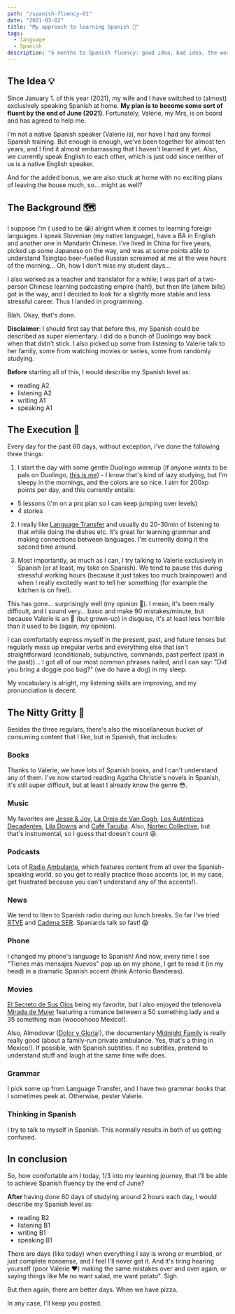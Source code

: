```yaml
---
path: "/spanish-fluency-01"
date: "2021-03-02"
title: "My approach to learning Spanish 🤔"
tags:
  - language
  - Spanish
description: "6 months to Spanish fluency: good idea, bad idea, the worst? 🤷‍♀️"
---
```

## The Idea 💡

Since January 1. of this year (2021), my wife and I have switched to (almost) exclusively speaking Spanish at home. **My plan is to become some sort of fluent by the end of June (2021)**. Fortunately, Valerie, my Mrs, is on board and has agreed to help me.

I'm not a native Spanish speaker (Valerie is), nor have I had any formal Spanish training. But enough is enough, we've been together for almost ten years, and I find it almost embarrassing that I haven't learned it yet. Also, we currently speak English to each other, which is just odd since neither of us is a native English speaker.

And for the added bonus, we are also stuck at home with no exciting plans of leaving the house much, so... might as well?

## The Background 🗺️

I suppose I'm ( used to be 😭) alright when it comes to learning foreign languages. I speak Slovenian (my native language), have a BA in English and another one in Mandarin Chinese. I've lived in China for five years, picked up some Japanese on the way, and was at some points able to understand Tsingtao beer-fuelled Russian screamed at me at the wee hours of the morning... Oh, how I don't miss my student days...

I also worked as a teacher and translator for a while; I was part of a two-person Chinese learning podcasting empire (hah!), but then life (ahem bills) got in the way, and I decided to look for a slightly more stable and less stressful career. Thus I landed in programming.

Blah. Okay, that's done.

**Disclaimer**: I should first say that before this, my Spanish could be described as super elementary. I did do a bunch of Duolingo way back when that didn't stick. I also picked up some from listening to Valerie talk to her family, some from watching movies or series, some from randomly studying.

**Before** starting all of this, I would describe my Spanish level as:
- reading A2
- listening A2
- writing A1
- speaking A1
## The Execution 🔪

Every day for the past 60 days, without exception, I've done the following three things:

1. I start the day with some gentle Duolingo warmup (if anyone wants to be pals on Duolingo, [this is me](https://www.duolingo.com/profile/edieblu)) - I know that's kind of lazy studying, but I'm sleepy in the mornings, and the colors are so nice. I aim for 200xp points per day, and this currently entails:
- 5 lessons (I'm on a pro plan so I can keep jumping over levels)
- 4 stories

2. I really like [Language Transfer](https://www.languagetransfer.org/) and usually do 20-30min of listening to that while doing the dishes etc. It's great for learning grammar and making connections between languages. I'm currently doing it the second time around.

3. Most importantly, as much as I can, I try talking to Valerie exclusively in Spanish (or at least, my take on Spanish). We tend to pause this during stressful working hours (because it just takes too much brainpower) and when I really excitedly want to tell her something (for example the kitchen is on fire!).

This has gone... surprisingly well (my opinion 😬). I mean, it's been really difficult, and I sound very... basic and make 90 mistakes/minute, but because Valerie is an 👼 (but grown-up) in disguise, it's at least less horrible than it used to be (again, my opinion).

I can comfortably express myself in the present, past, and future tenses but regularly mess up irregular verbs and everything else that isn't straightforward (conditionals, subjunctive, commands, past perfect (past in the past))... I got all of our most common phrases nailed, and I can say: "Did you bring a doggie poo bag?" (we do have a dog) in my sleep.

My vocabulary is alright, my listening skills are improving, and my pronunciation is decent.

## The Nitty Gritty 😬

Besides the three regulars, there's also the miscellaneous bucket of consuming content that I like, but in Spanish, that includes:

### Books

Thanks to Valerie, we have lots of Spanish books, and I can't understand any of them. I've now started reading Agatha Christie's novels in Spanish, it's still super difficult, but at least I already know the genre 😳.

### Music
My favorites are [Jesse & Joy](https://en.wikipedia.org/wiki/Jesse_%26_Joy), [La Oreja de Van Gogh](https://en.wikipedia.org/wiki/La_Oreja_de_Van_Gogh), [Los Auténticos Decadentes](https://en.wikipedia.org/wiki/Los_Aut%C3%A9nticos_Decadentes), [Lila Downs](https://en.wikipedia.org/wiki/Lila_Downs)  and [Café  Tacuba](https://en.wikipedia.org/wiki/Caf%C3%A9_Tacuba). Also, [Nortec Collective](https://en.wikipedia.org/wiki/Nortec_Collective), but that's instrumental, so I guess that doesn't count 😆.

### Podcasts
Lots of [Radio Ambulante](https://radioambulante.org/en), which features content from all over the Spanish-speaking world, so you get to really practice those accents (or, in my case, get frustrated because you can't understand any of the accents!).

### News
We tend to liten to Spanish radio during our lunch breaks. So far I've tried [RTVE](https://www.rtve.es/radio/) and [Cadena SER](https://cadenaser.com/). Spaniards talk so fast! 😱

### Phone
I changed my phone's language to Spanish! And now, every time I see "Tienes más mensajes Nuevos" pop up on my phone, I get to read it (in my head) in a dramatic Spanish accent (think Antonio Banderas).

### Movies
[El Secreto de Sus Ojos](https://www.imdb.com/title/tt1305806/) being my favorite, but I also enjoyed the telenovela [Mirada de Mujer](https://www.imdb.com/title/tt0145621/) featuring a romance between a 50 something lady and a 35 something man (woooohooo Mexico!).

Also, Almodovar ([Dolor y Gloria](https://www.imdb.com/title/tt8291806/)!), the documentary [Midnight Family](https://www.imdb.com/title/tt6010976/) is really really good (about a family-run private ambulance. Yes, that's a thing in Mexico!). If possible, with Spanish subtitles. If no subtitles, pretend to understand stuff and laugh at the same time wife does.

### Grammar
I pick some up from Language Transfer, and I have two grammar books that I sometimes peek at. Otherwise, pester Valerie.

### Thinking in Spanish
I try to talk to myself in Spanish. This normally results in both of us getting confused.

## In conclusion
So, how comfortable am I today, 1/3 into my learning journey, that I'll be able to achieve Spanish fluency by the end of June?

**After** having done 60 days of studying around 2 hours each day, I would describe my Spanish level as:
- reading B2
- listening B1
- writing B1
- speaking B1

There are days (like today) when everything I say is wrong or mumbled, or just complete nonsense, and I feel I'll never get it. And it's tiring hearing yourself (poor Valerie ❤️) making the same mistakes over and over again, or saying things like Me no want salad, me want potato". Sigh.

But then again, there are better days. When we have pizza.

In any case, I'll keep you posted.
